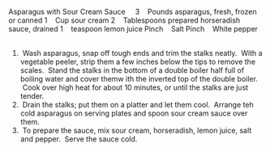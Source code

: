 Asparagus with Sour Cream Sauce
 
 
3    Pounds asparagus, fresh, frozen or canned
1    Cup sour cream
2    Tablespoons prepared horseradish sauce, drained
1    teaspoon lemon juice
Pinch    Salt
Pinch    White pepper
 
 
1.  Wash asparagus, snap off tough ends and trim the stalks neatly.  With a vegetable peeler, strip them a few inches below the tips to remove the scales.  Stand the stalks in the bottom of a double boiler half full of boiling water and cover themw ith the inverted top of the double boiler.  Cook over high heat for about 10 minutes, or until the stalks are just tender.
2.  Drain the stalks; put them on a platter and let them cool.  Arrange teh cold asparagus on serving plates and spoon sour cream sauce over them. 
3.  To prepare the sauce, mix sour cream, horseradish, lemon juice, salt and pepper.  Serve the sauce cold.
